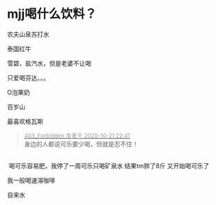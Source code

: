 # mjj喝什么饮料？


农夫山泉苏打水

泰国红牛<br />


雪碧，盐汽水，但是老婆不让喝

只爱喝芬达。。。

O泡果奶<img id="aimg_uNytK" onclick="zoom(this, this.src, 0, 0, 0)" class="zoom" src="https://cdn.jsdelivr.net/gh/hishis/forum-master/public/images/patch.gif" onmouseover="img_onmouseoverfunc(this)" onload="thumbImg(this)" border="0" alt="" />

百岁山

最喜欢格瓦斯

<div class="quote"><blockquote><font size="2"><a href="https://www.hostloc.com/forum.php?mod=redirect&amp;goto=findpost&amp;pid=9333701&amp;ptid=756955" target="_blank"><font color="#999999">403_Forbidden 发表于 2020-10-21 22:41</font></a></font><br />
身边的人都说可乐要少喝，但就是忍不住！</blockquote></div><br />
<img src="static/image/smiley/default/mad.gif" smilieid="11" border="0" alt="" /> 喝可乐容易肥，我停了一周可乐只喝矿泉水 结果tm胖了8斤 又开始喝可乐了 

我一般喝速溶咖啡

自来水
